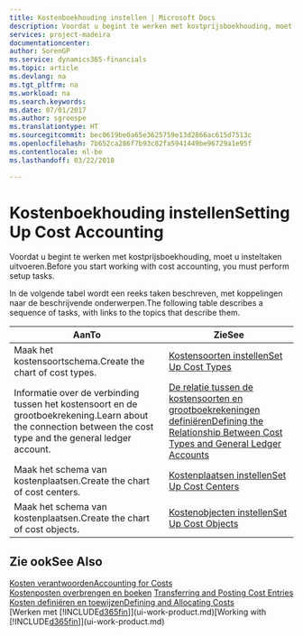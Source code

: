 ```yaml
---
title: Kostenboekhouding instellen | Microsoft Docs
description: Voordat u begint te werken met kostprijsboekhouding, moet u insteltaken uitvoeren.
services: project-madeira
documentationcenter: 
author: SorenGP
ms.service: dynamics365-financials
ms.topic: article
ms.devlang: na
ms.tgt_pltfrm: na
ms.workload: na
ms.search.keywords: 
ms.date: 07/01/2017
ms.author: sgroespe
ms.translationtype: HT
ms.sourcegitcommit: bec0619be0a65e3625759e13d2866ac615d7513c
ms.openlocfilehash: 7b652ca286f7b93c82fa5941449be96729a1e95f
ms.contentlocale: nl-be
ms.lasthandoff: 03/22/2018

---
```

# <a name="setting-up-cost-accounting"></a><span data-ttu-id="8dd54-103">Kostenboekhouding instellen</span><span class="sxs-lookup"><span data-stu-id="8dd54-103">Setting Up Cost Accounting</span></span>
<span data-ttu-id="8dd54-104">Voordat u begint te werken met kostprijsboekhouding, moet u insteltaken uitvoeren.</span><span class="sxs-lookup"><span data-stu-id="8dd54-104">Before you start working with cost accounting, you must perform setup tasks.</span></span>  

 <span data-ttu-id="8dd54-105">In de volgende tabel wordt een reeks taken beschreven, met koppelingen naar de beschrijvende onderwerpen.</span><span class="sxs-lookup"><span data-stu-id="8dd54-105">The following table describes a sequence of tasks, with links to the topics that describe them.</span></span>

|<span data-ttu-id="8dd54-106">Aan</span><span class="sxs-lookup"><span data-stu-id="8dd54-106">To</span></span>|<span data-ttu-id="8dd54-107">Zie</span><span class="sxs-lookup"><span data-stu-id="8dd54-107">See</span></span>|  
|--------|---------|  
|<span data-ttu-id="8dd54-108">Maak het kostensoortschema.</span><span class="sxs-lookup"><span data-stu-id="8dd54-108">Create the chart of cost types.</span></span>|[<span data-ttu-id="8dd54-109">Kostensoorten instellen</span><span class="sxs-lookup"><span data-stu-id="8dd54-109">Set Up Cost Types</span></span>](finance-how-to-set-up-cost-types.md)|  
|<span data-ttu-id="8dd54-110">Informatie over de verbinding tussen het kostensoort en de grootboekrekening.</span><span class="sxs-lookup"><span data-stu-id="8dd54-110">Learn about the connection between the cost type and the general ledger account.</span></span>|[<span data-ttu-id="8dd54-111">De relatie tussen de kostensoorten en grootboekrekeningen definiëren</span><span class="sxs-lookup"><span data-stu-id="8dd54-111">Defining the Relationship Between Cost Types and General Ledger Accounts</span></span>](finance-defining-the-relationship-between-cost-types-and-general-ledger-accounts.md)|  
|<span data-ttu-id="8dd54-112">Maak het schema van kostenplaatsen.</span><span class="sxs-lookup"><span data-stu-id="8dd54-112">Create the chart of cost centers.</span></span>|[<span data-ttu-id="8dd54-113">Kostenplaatsen instellen</span><span class="sxs-lookup"><span data-stu-id="8dd54-113">Set Up Cost Centers</span></span>](finance-how-to-set-up-cost-centers.md)|  
|<span data-ttu-id="8dd54-114">Maak het schema van kostenplaatsen.</span><span class="sxs-lookup"><span data-stu-id="8dd54-114">Create the chart of cost objects.</span></span>|[<span data-ttu-id="8dd54-115">Kostenobjecten instellen</span><span class="sxs-lookup"><span data-stu-id="8dd54-115">Set Up Cost Objects</span></span>](finance-how-to-set-up-cost-objects.md)|  

## <a name="see-also"></a><span data-ttu-id="8dd54-116">Zie ook</span><span class="sxs-lookup"><span data-stu-id="8dd54-116">See Also</span></span>  
[<span data-ttu-id="8dd54-117">Kosten verantwoorden</span><span class="sxs-lookup"><span data-stu-id="8dd54-117">Accounting for Costs</span></span>](finance-manage-cost-accounting.md)  
<span data-ttu-id="8dd54-118">[Kostenposten overbrengen en boeken](finance-transfer-and-post-cost-entries.md) </span><span class="sxs-lookup"><span data-stu-id="8dd54-118">[Transferring and Posting Cost Entries](finance-transfer-and-post-cost-entries.md) </span></span>  
[<span data-ttu-id="8dd54-119">Kosten definiëren en toewijzen</span><span class="sxs-lookup"><span data-stu-id="8dd54-119">Defining and Allocating Costs</span></span>](finance-define-and-allocate-costs.md)  
<span data-ttu-id="8dd54-120">[Werken met [!INCLUDE[d365fin](includes/d365fin_md.md)]](ui-work-product.md)</span><span class="sxs-lookup"><span data-stu-id="8dd54-120">[Working with [!INCLUDE[d365fin](includes/d365fin_md.md)]](ui-work-product.md)</span></span>

